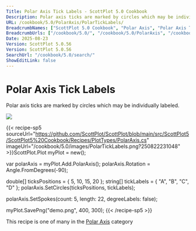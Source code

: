 ```yaml
---
Title: Polar Axis Tick Labels - ScottPlot 5.0 Cookbook
Description: Polar axis ticks are marked by circles which may be individually labeled.
URL: /cookbook/5.0/PolarAxis/PolarTickLabels/
BreadcrumbNames: ["ScottPlot 5.0 Cookbook", "Polar Axis", "Polar Axis Tick Labels"]
BreadcrumbUrls: ["/cookbook/5.0/", "/cookbook/5.0/PolarAxis", "/cookbook/5.0/PolarAxis/PolarTickLabels"]
Date: 2025-08-23
Version: ScottPlot 5.0.56
Version: ScottPlot 5.0.56
SearchUrl: "/cookbook/5.0/search/"
ShowEditLink: false
---
```



<div class='d-flex align-items-center mt-5'>
<h1 class='me-2 text-dark my-0 border-0'>Polar Axis Tick Labels</h1>
</div>

Polar axis ticks are marked by circles which may be individually labeled.

[![](/cookbook/5.0/images/PolarTickLabels.png?250822231048)](/cookbook/5.0/images/PolarTickLabels.png?250822231048)

{{< recipe-sp5 sourceUrl="https://github.com/ScottPlot/ScottPlot/blob/main/src/ScottPlot5/ScottPlot5%20Cookbook/Recipes/PlotTypes/PolarAxis.cs" imageUrl="/cookbook/5.0/images/PolarTickLabels.png?250822231048" >}}ScottPlot.Plot myPlot = new();

var polarAxis = myPlot.Add.PolarAxis();
polarAxis.Rotation = Angle.FromDegrees(-90);

double[] ticksPositions = { 5, 10, 15, 20 };
string[] tickLabels = { "A", "B", "C", "D" };
polarAxis.SetCircles(ticksPositions, tickLabels);

polarAxis.SetSpokes(count: 5, length: 22, degreeLabels: false);

myPlot.SavePng("demo.png", 400, 300);
{{< /recipe-sp5 >}}

<div class='my-5 text-center'>This recipe is one of many in the <a href='/cookbook/5.0/PolarAxis'>Polar Axis</a> category</div>


